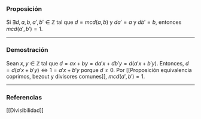 ### Proposición

Si $\exists d,a,b,a',b' \in \mathbb{Z}$ tal que $d = mcd(a,b)$ y $da' =a$ y $db' = b$, entonces $mcd(a',b')=1$.

---
### Demostración

Sean $x,y \in \mathbb{Z}$ tal que $d = ax + by = da'x + db'y = d(a'x + b'y)$. Entonces, $d = d(a'x + b'y) \iff 1 = a'x +b'y$ porque $d \not = 0$.  Por [[Proposición equivalencia coprimos, bezout y divisores comunes]], $mcd(a',b') = 1$.

---
### Referencias

[[Divisibilidad]]
